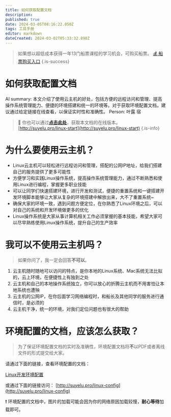 ```yaml
---
title: 如何获取配置文档
description: 
published: true
date: 2024-03-05T08:16:22.050Z
tags: 工具手册
editor: markdown
dateCreated: 2024-03-02T05:33:32.898Z
---
```


> 如果想以超低成本获得一年13门船票课程的学习机会，可购买船票。
[💰 船票购买入口](https://www.bilibili.com/cheese/pages/packageCourseDetail?productId=598)
{.is-success}


# 如何获取配置文档

AI summary: 本文介绍了使用云主机的好处，包括方便的远程访问和管理、提高操作系统管理能力、便捷的环境搭建和统一的环境等。对于获取环境配置文档，建议通过给定链接在线查看，以保证实时性和准确性。
Person: 叶露 宿

> 📌 你也可以通过[**点击此处**](http://suyelu.pro/linux-start)，获取本文档的在线版本。[http://suyelu.pro/linux-start](http://suyelu.pro/linux-start)
{.is-info}



# 为什么要使用云主机？

- Linux云主机可以轻松进行远程访问和管理，搭配的公网IP地址，给我们搭建自己的服务提供了更多可能性
- 方便学习和实践Linux操作系统，提高操作系统管理能力，通过不断熟悉和使用Linux进行编程，掌握更多职业技能
- 可以让同学们快速搭建环境，进行开发和测试，便捷的重置系统和一键搭建开发环境脚本能够让大家从复杂的环境搭建中解放出来，大不了重置系统~
- 确保大家的环境一致，遇到问题方便定位，在你熟悉了Linux环境之后，可以对自己的系统和开发环境做更多的优化
- Linux操作系统是大家从事计算机相关工作必须掌握的基本技能，希望大家可以尽早熟练使用Linux操作系统，提升自己的生产效率

# 我可以不使用云主机吗？

> 如果你问了，我一定会回答**不可以**。
> 
1. 云主机随时随地可以访问的特点，是你本地的Linux系统、Mac系统无法比拟的，云上环境，在便捷性上有独到之处
2. 云主机和自己的本地操作系统独立，你可以放心的折腾云主机而不用害怕让本地系统也遭殃
3. 云主机的公网IP，在你后面学习网络编程时，和船长及其他同学的服务进行通信时，是必须的
4. 云主机干净，统一的环境，对我们定位问题也有很大的帮助

# 环境配置的文档，应该怎么获取？

> 为了保证环境配置文档的实时及准确性，环境配置文档将**不**以PDF或者离线文件的形式提交给大家。
> 

请通过下面的链接，查看环境配置的文档：

[Linux开发环境配置](https://www.notion.so/Linux-e0ffc8d2e38645ff83756bd65e05b5a8?pvs=21)

或通过下面的链接访问：
	[http://suyelu.pro/linux-config](http://suyelu.pro/linux-config)

>
❗ 环境配置的文档中，图片的加载可能会因为你的网络原因加载较慢，**耐心等待**加载即可。
